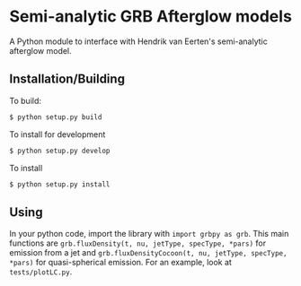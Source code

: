 # Semi-analytic GRB Afterglow models

A Python module to interface with Hendrik van Eerten's semi-analytic afterglow model.

## Installation/Building

To build:

```bash
$ python setup.py build
```

To install for development

```bash
$ python setup.py develop
```

To install

```bash
$ python setup.py install
```

## Using

In your python code, import the library with `import grbpy as grb`.  This main functions are `grb.fluxDensity(t, nu, jetType, specType, *pars)` for emission from a jet and `grb.fluxDensityCocoon(t, nu, jetType, specType, *pars)` for quasi-spherical emission.  For an example, look at `tests/plotLC.py`.
